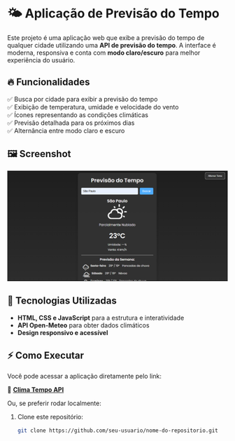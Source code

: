 # 🌤️ Aplicação de Previsão do Tempo  

Este projeto é uma aplicação web que exibe a previsão do tempo de qualquer cidade utilizando uma **API de previsão do tempo**. A interface é moderna, responsiva e conta com **modo claro/escuro** para melhor experiência do usuário.  

## 🔥 Funcionalidades  

✅ Busca por cidade para exibir a previsão do tempo  
✅ Exibição de temperatura, umidade e velocidade do vento  
✅ Ícones representando as condições climáticas  
✅ Previsão detalhada para os próximos dias  
✅ Alternância entre modo claro e escuro  

## 🖼️ Screenshot  

![Screenshot da aplicação](./PrevisaoDoTempo.png)  

## 🚀 Tecnologias Utilizadas  

- **HTML, CSS e JavaScript** para a estrutura e interatividade  
- **API Open-Meteo** para obter dados climáticos  
- **Design responsivo e acessível**  

## ⚡ Como Executar  

Você pode acessar a aplicação diretamente pelo link:  

🔗 **[Clima Tempo API](https://clima-tempo-api.netlify.app)**  

Ou, se preferir rodar localmente:  

1. Clone este repositório:  
   ```bash
   git clone https://github.com/seu-usuario/nome-do-repositorio.git

